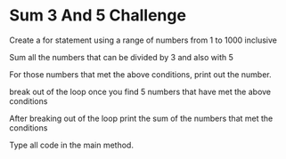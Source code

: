 # Sum 3 And 5 Challenge

Create a for statement using a range of numbers from 1 to 1000 inclusive

Sum all the numbers that can be divided by 3 and also with 5

For those numbers that met the above conditions, print out the number.

break out of the loop once you find 5 numbers that have met the above conditions

After breaking out of the loop print the sum of the numbers that met the conditions

Type all code in the main method.